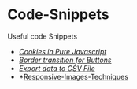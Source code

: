 # Code-Snippets
Useful code Snippets

 - *[Cookies in Pure Javascript](https://github.com/vemba/Code-Snippets/blob/master/Cookies%20in%20Pure%20Javascript)*
 - *[Border transition for Buttons](https://github.com/vemba/Code-Snippets/blob/master/Border%20transition%20for%20Buttons)*
 - *[Export data to CSV File](https://github.com/vemba/Code-Snippets/blob/master/Export%20to%20CSV%20File%20Code)*
 - *[Responsive-Images-Techniques](https://github.com/vemba/codeSnippet-JS/blob/master/Responsive-Images-Techniques)
